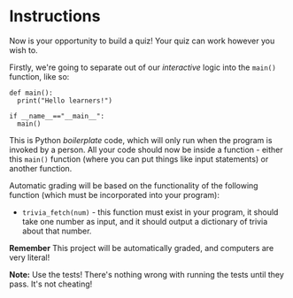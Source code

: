 # Instructions
Now is your opportunity to build a quiz! Your quiz can work however you wish to.

Firstly, we're going to separate out of our *interactive* logic into the `main()` function, like so:

```
def main():
  print("Hello learners!")

if __name__=="__main__":
  main()
```

This is Python *boilerplate* code, which will only run when the program is invoked by a person. All your code should now be inside a function - either this `main()` function (where you can put things like input statements) or another function.

Automatic grading will be based on the functionality of the following function (which must be incorporated into your program):

* `trivia_fetch(num)` - this function must exist in your program, it should take one number as input, and it should output a dictionary of trivia about that number.

**Remember** This project will be automatically graded, and computers are very literal!

**Note:** Use the tests! There's nothing wrong with running the tests until they pass. It's not cheating!